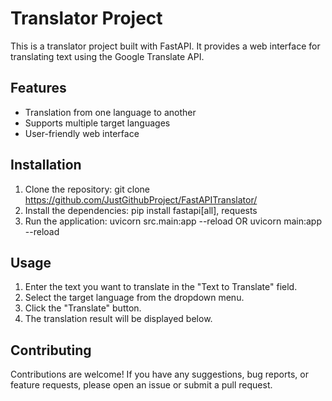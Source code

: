 # Translator Project

This is a translator project built with FastAPI. It provides a web interface for translating text using the Google Translate API.

## Features

- Translation from one language to another
- Supports multiple target languages
- User-friendly web interface

## Installation

1. Clone the repository: git clone https://github.com/JustGithubProject/FastAPITranslator/
2. Install the dependencies: pip install fastapi[all], requests
3. Run the application: uvicorn src.main:app --reload OR uvicorn main:app --reload

## Usage

1. Enter the text you want to translate in the "Text to Translate" field.
2. Select the target language from the dropdown menu.
3. Click the "Translate" button.
4. The translation result will be displayed below.

## Contributing

Contributions are welcome! If you have any suggestions, bug reports, or feature requests, please open an issue or submit a pull request.
